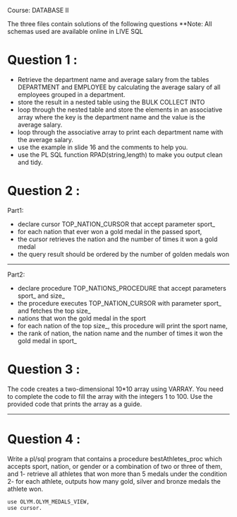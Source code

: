 Course: DATABASE II 

The three files contain solutions of the following questions
**Note: All schemas used are available online in LIVE SQL

# Question 1 : 
- Retrieve the department name and average salary from the tables DEPARTMENT and EMPLOYEE by calculating the average salary of all employees grouped in a department.
- store the result in a nested table using the BULK COLLECT INTO
- loop through the nested table and store the elements in an associative array where the key is the department name and the value is the average salary.
- loop through the associative array to print each department name with the average salary.
- use the example in slide 16 and the comments to help you.
- use the PL SQL function RPAD(string,length) to make you output clean and tidy.

# Question 2 : 
Part1:
- declare cursor TOP_NATION_CURSOR that accept parameter sport_
- for each nation that ever won a gold medal in the passed sport,
- the cursor retrieves the nation and the number of times it won a gold medal
- the query result should be ordered by the number of golden medals won
--------------------------------------------------------------------------------
Part2:
- declare procedure TOP_NATIONS_PROCEDURE that accept parameters sport_ and size_
- the procedure executes TOP_NATION_CURSOR with parameter sport_ and fetches the top size_
- nations that won the gold medal in the sport 
- for each nation of the top size_, this procedure will print the sport name, 
- the rank of nation, the nation name and the number of times it won the gold medal in sport_

# Question 3 : 
The code creates a two-dimensional 10*10 array using VARRAY. You need to complete the code to fill the array with the integers 1 to 100. Use the provided code that prints the array as a guide. 


------------------------------------------------------------------------------------
# Question 4 : 
Write a pl/sql program that contains a procedure bestAthletes_proc which accepts sport, nation, or gender or a combination of two or three of them, and
1- retrieve all athletes that won more than 5 medals under the condition
2- for each athlete, outputs how many gold, silver and bronze medals the athlete won.
    
    use OLYM.OLYM_MEDALS_VIEW, 
    use cursor.





